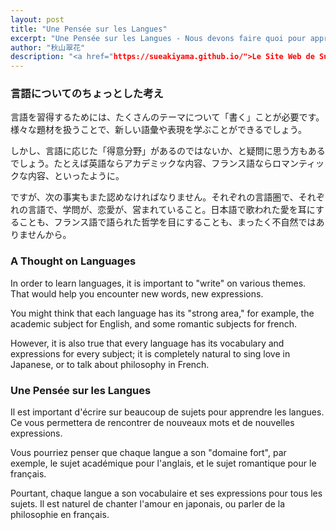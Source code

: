 ```yaml
---
layout: post
title: "Une Pensée sur les Langues"
excerpt: "Une Pensée sur les Langues - Nous devons faire quoi pour apprendre les langues ? Est-ce qu'il y a le 'domain fort' de chaque langue ?"
author: "秋山翠花"
description: "<a href="https://sueakiyama.github.io/">Le Site Web de Suika Akiyama</a>
---
```


<!-- # Une Pensée sur l'Écriture -->

### 言語についてのちょっとした考え

言語を習得するためには、たくさんのテーマについて「書く」ことが必要です。様々な題材を扱うことで、新しい語彙や表現を学ぶことができるでしょう。

しかし、言語に応じた「得意分野」があるのではないか、と疑問に思う方もあるでしょう。たとえば英語ならアカデミックな内容、フランス語ならロマンティックな内容、といったように。

ですが、次の事実もまた認めなければなりません。それぞれの言語圏で、それぞれの言語で、学問が、恋愛が、営まれていること。日本語で歌われた愛を耳にすることも、フランス語で語られた哲学を目にすることも、まったく不自然ではありませんから。

### A Thought on Languages

In order to learn languages, it is important to "write" on various themes. That would help you encounter new words, new expressions.

You might think that each language has its "strong area," for example, the academic subject for English, and some romantic subjects for french.

However, it is also true that every language has its vocabulary and expressions for every subject; it is completely natural to sing love in Japanese, or to talk about philosophy in French.

### Une Pensée sur les Langues

Il est important d'écrire sur beaucoup de sujets pour apprendre les langues. Ce vous permettera de rencontrer de nouveaux mots et de nouvelles expressions.

Vous pourriez penser que chaque langue a son "domaine fort", par exemple, le sujet académique pour l'anglais, et le sujet romantique pour le français.

Pourtant, chaque langue a son vocabulaire et ses expressions pour tous les sujets. Il est naturel de chanter l'amour en japonais, ou parler de la philosophie en français.
